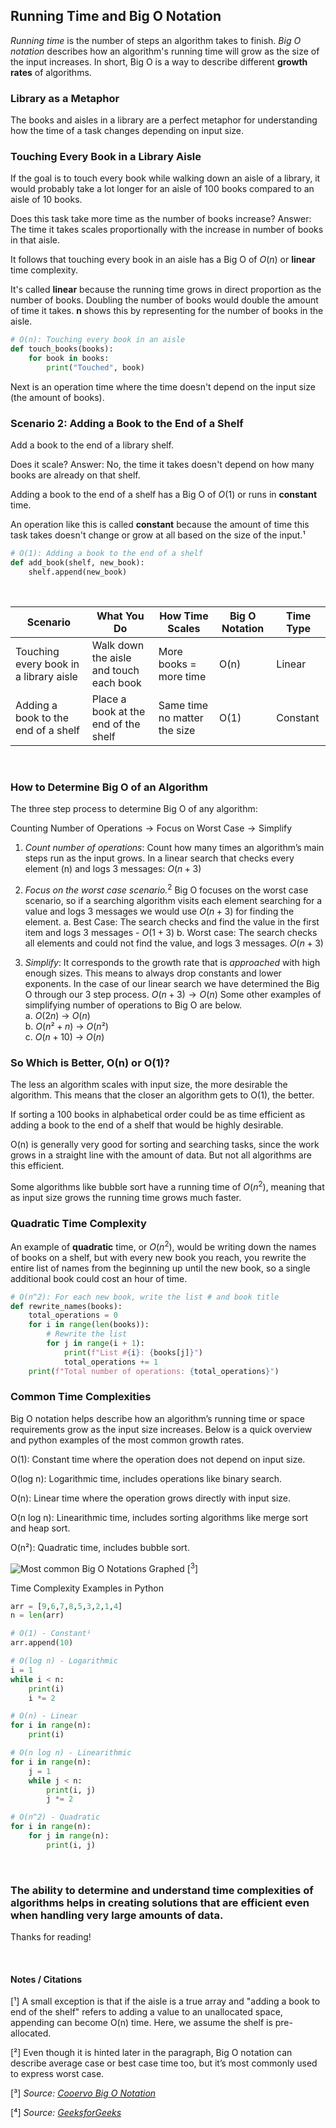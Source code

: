 ## Running Time and Big O Notation

_Running time_ is the number of steps an algorithm takes to finish. _Big O notation_ describes how an algorithm's running time will grow as the size of the input increases. In short, Big O is a way to describe different __growth rates__ of algorithms.

### Library as a Metaphor

The books and aisles in a library are a perfect metaphor for understanding how the time of a task changes depending on input size.

### Touching Every Book in a Library Aisle

If the goal is to touch every book while walking down an aisle of a library, it would probably take a lot longer for an aisle of 100 books compared to an aisle of 10 books. 

Does this task take more time as the number of books increase? Answer: The time it takes scales proportionally with the increase in number of books in that aisle.

It follows that touching every book in an aisle has a Big O of $O(n)$ or __linear__ time complexity.

It's called __linear__ because the running time grows in direct proportion as the number of books. Doubling the number of books would double the amount of time it takes. __n__ shows this by representing for the number of books in the aisle.



```python
# O(n): Touching every book in an aisle
def touch_books(books):
    for book in books:
        print("Touched", book)
```

Next is an operation time where the time doesn't depend on the input size (the amount of books).

### Scenario 2: Adding a Book to the End of a Shelf

Add a book to the end of a library shelf.

Does it scale? Answer: No, the time it takes doesn't depend on how many books are already on that shelf.

Adding a book to the end of a shelf has a Big O of $O(1)$ or runs in __constant__ time.

An operation like this is called __constant__ because the amount of time this task takes doesn't change or grow at all based on the size of the input.¹

```python
# O(1): Adding a book to the end of a shelf
def add_book(shelf, new_book):
    shelf.append(new_book)
```
<br />

| Scenario                                 | What You Do                                 | How Time Scales                | Big O Notation | Time Type   |
|-------------------------------------------|---------------------------------------------|-------------------------------|----------------|---------|
| Touching every book in a library aisle    | Walk down the aisle and touch each book     | More books = more time         | O(n)           | Linear  |
| Adding a book to the end of a shelf       | Place a book at the end of the shelf        | Same time no matter the size  | O(1)           | Constant|

<br />

### How to Determine Big O of an Algorithm

The three step process to determine Big O of any algorithm: 

$\text{Counting} \ \text{Number} \ \text{of} \ \text{Operations} \rightarrow \text{Focus} \ \text{on} \ \text{Worst} \ \text{Case} \rightarrow \text{Simplify}$

1. _Count number of operations_: Count how many times an algorithm’s main steps run as the input grows. In a linear search that checks every element (n) and logs 3 messages: $O(n + 3)$

1. _Focus on the worst case scenario._<sup>2</sup> Big O focuses on the worst case scenario, so if a searching algorithm visits each element searching for a value and logs 3 messages we would use $O(n + 3)$ for finding the element.
    a. Best Case: The search checks and find the value in the first item and logs 3 messages - $O(1 + 3)$
    b. Worst case: The search checks all elements and could not find the value, and logs 3 messages. $O(n + 3)$

2. _Simplify_: It corresponds to the growth rate that is _approached_ with high enough sizes. This means to always drop constants and lower exponents. In the case of our linear search we have determined the Big O through our 3 step process.
$O(n + 3) \rightarrow O(n)$
Some other examples of simplifying number of operations to Big O are below.  
    a. $O(2n)$ → $O(n)$  
    b. $O(n² + n)$ → $O(n²)$  
    c. $O(n + 10)$ → $O(n)$  


### So Which is Better, O(n) or O(1)?

The less an algorithm scales with input size, the more desirable the algorithm. This means that the closer an algorithm gets to O(1), the better. 

If sorting a 100 books in alphabetical order could be as time efficient as adding a book to the end of a shelf that would be highly desirable.

O(n) is generally very good for sorting and searching tasks, since the work grows in a straight line with the amount of data. But not all algorithms are this efficient. 

Some algorithms like bubble sort have a running time of $O(n^2)$, meaning that as input size grows the running time grows much faster.

### Quadratic Time Complexity

An example of __quadratic__ time, or $O(n^2)$, would be writing down the names of books on a shelf, but with every new book you reach, you rewrite the entire list of names from the beginning up until the new book, so a single additional book could cost an hour of time.

```python
# O(n^2): For each new book, write the list # and book title
def rewrite_names(books):
    total_operations = 0
    for i in range(len(books)):
        # Rewrite the list
        for j in range(i + 1):
            print(f"List #{i}: {books[j]}")
            total_operations += 1
    print(f"Total number of operations: {total_operations}")
```

### Common Time Complexities

Big O notation helps describe how an algorithm’s running time or space requirements grow as the input size increases. Below is a quick overview and python examples of the most common growth rates.

O(1): Constant time where the operation does not depend on input size.

O(log n): Logarithmic time, includes operations like binary search.

O(n): Linear time where the operation grows directly with input size.

O(n log n): Linearithmic time, includes sorting algorithms like merge sort and heap sort.

O(n²): Quadratic time, includes bubble sort.

![Most common Big O Notations Graphed](bigo_graph.svg) [<sup>3</sup>]

Time Complexity Examples in Python
```python
arr = [9,6,7,8,5,3,2,1,4]
n = len(arr)

# O(1) - Constant¹
arr.append(10)

# O(log n) - Logarithmic
i = 1
while i < n:
    print(i)
    i *= 2

# O(n) - Linear
for i in range(n):
    print(i)

# O(n log n) - Linearithmic
for i in range(n):
    j = 1
    while j < n:
        print(i, j)
        j *= 2

# O(n^2) - Quadratic
for i in range(n):
    for j in range(n):
        print(i, j)
```

<br />

### The ability to determine and understand time complexities of algorithms helps in creating solutions that are efficient even when handling very large amounts of data. 

Thanks for reading!

<br />

#### Notes / Citations

 [¹] A small exception is that if the aisle is a true array and "adding a book to end of the shelf" refers to adding a value to an unallocated space, appending can become O(n) time. Here, we assume the shelf is pre-allocated.

 [²] Even though it is hinted later in the paragraph, Big O notation can describe average case or best case time too, but it’s most commonly used to express worst case.

 [³] _Source: [Cooervo Big O Notation](https://cooervo.github.io/Algorithms-DataStructures-BigONotation/index.html)_

 [⁴] _Source: [GeeksforGeeks](https://www.geeksforgeeks.org/binary-search/)_